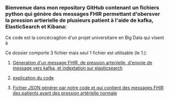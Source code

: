### Bienvenue dans mon repository GitHub contenant un fichiers python qui génère des messages FHIR permettant d'obersver la pression artierielle de plusieurs patient à l'aide de kafka, ElasticSearch et Kibana:

Ce code est la concécragtion d'un projet universitaire en Big Data qui visent à 

Ce dossier comporte 3 fichier mais seul 1 fichier est utilisable (le 1.): 

1. [Géneration d'un message FHIR, de pression arteriielle, d'envoie de message vers kafka, et indextation sur elasticsearch](./Message_FHIR_Project.py)
   
2. [explication du code](./Message_FHIR_Project_explication.py)

3. [Fichier JSON générer par notre code et qui contient des messages FHIR des patients ayant des pression artérielle normale](./normal_blood_pressure.json)




